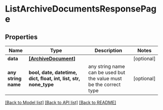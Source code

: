 # ListArchiveDocumentsResponsePage


## Properties
Name | Type | Description | Notes
------------ | ------------- | ------------- | -------------
**data** | [**[ArchiveDocument]**](ArchiveDocument.md) |  | [optional] 
**any string name** | **bool, date, datetime, dict, float, int, list, str, none_type** | any string name can be used but the value must be the correct type | [optional]

[[Back to Model list]](../README.md#documentation-for-models) [[Back to API list]](../README.md#documentation-for-api-endpoints) [[Back to README]](../README.md)


